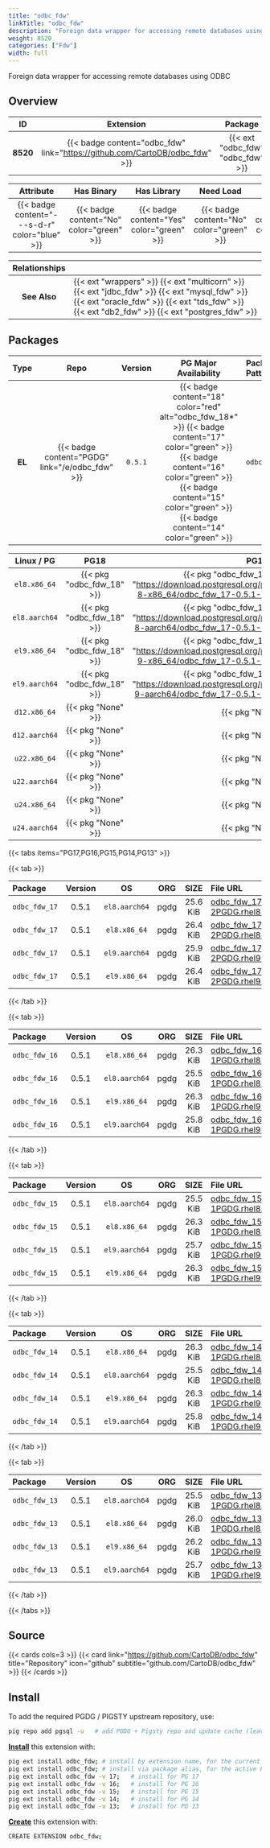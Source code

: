 ```yaml
---
title: "odbc_fdw"
linkTitle: "odbc_fdw"
description: "Foreign data wrapper for accessing remote databases using ODBC"
weight: 8520
categories: ["Fdw"]
width: full
---
```


Foreign data wrapper for accessing remote databases using ODBC

## Overview

|    ID    | Extension |  Package   | Version |        Category        |           License            |       Language       |
|:--------:|:---------:|:----------:|:-------:|:----------------------:|:----------------------------:|:--------------------:|
| **8520** | {{< badge content="odbc_fdw" link="https://github.com/CartoDB/odbc_fdw" >}} | {{< ext "odbc_fdw" "odbc_fdw" >}} | `0.5.1` | {{< category "FDW" >}} | {{< license "PostgreSQL" >}} | {{< language "C" >}} |


|  Attribute | Has Binary | Has Library | Need Load | Has DDL | Relocatable | Trusted |
|:----------:|:----------:|:-----------:|:---------:|:-------:|:-----------:|:-------:|
| {{< badge content="---s-d-r" color="blue" >}} | {{< badge content="No" color="green" >}} | {{< badge content="Yes" color="green" >}} | {{< badge content="No" color="green" >}} | {{< badge content="Yes" color="green" >}} | {{< badge content="yes" color="green" >}} | {{< badge content="no" color="red" >}} |


| **Relationships** |   |
|:-----------------:|:----|
|   **See Also**    | {{< ext "wrappers" >}} {{< ext "multicorn" >}} {{< ext "jdbc_fdw" >}} {{< ext "mysql_fdw" >}} {{< ext "oracle_fdw" >}} {{< ext "tds_fdw" >}} {{< ext "db2_fdw" >}} {{< ext "postgres_fdw" >}} |


## Packages

| Type | Repo | Version | PG Major Availability | Package Pattern | Dependencies |
|:----:|:----:|:-------:|:---------------------:|:----------------|:------------:|
| **EL** | {{< badge content="PGDG" link="/e/odbc_fdw" >}} | `0.5.1` | {{< badge content="18" color="red" alt="odbc_fdw_18*" >}} {{< badge content="17" color="green" >}} {{< badge content="16" color="green" >}} {{< badge content="15" color="green" >}} {{< badge content="14" color="green" >}} | `odbc_fdw_$v*` | `unixODBC` |


| **Linux** / **PG** |                  **PG18**                   |                  **PG17**                   |                  **PG16**                   |                  **PG15**                   |                  **PG14**                   |
|:------------------:|:-------------------------------------------:|:-------------------------------------------:|:-------------------------------------------:|:-------------------------------------------:|:-------------------------------------------:|
|    `el8.x86_64`    |    {{< pkg "odbc_fdw_18" >}}     | {{< pkg "odbc_fdw_17" "0.5.1" "pgdg" "https://download.postgresql.org/pub/repos/yum/17/redhat/rhel-8-x86_64/odbc_fdw_17-0.5.1-2PGDG.rhel8.x86_64.rpm" >}} | {{< pkg "odbc_fdw_16" "0.5.1" "pgdg" "https://download.postgresql.org/pub/repos/yum/16/redhat/rhel-8-x86_64/odbc_fdw_16-0.5.1-1PGDG.rhel8.x86_64.rpm" >}} | {{< pkg "odbc_fdw_15" "0.5.1" "pgdg" "https://download.postgresql.org/pub/repos/yum/15/redhat/rhel-8-x86_64/odbc_fdw_15-0.5.1-1PGDG.rhel8.x86_64.rpm" >}} | {{< pkg "odbc_fdw_14" "0.5.1" "pgdg" "https://download.postgresql.org/pub/repos/yum/14/redhat/rhel-8-x86_64/odbc_fdw_14-0.5.1-1PGDG.rhel8.x86_64.rpm" >}} |
|    `el8.aarch64`    |    {{< pkg "odbc_fdw_18" >}}     | {{< pkg "odbc_fdw_17" "0.5.1" "pgdg" "https://download.postgresql.org/pub/repos/yum/17/redhat/rhel-8-aarch64/odbc_fdw_17-0.5.1-2PGDG.rhel8.aarch64.rpm" >}} | {{< pkg "odbc_fdw_16" "0.5.1" "pgdg" "https://download.postgresql.org/pub/repos/yum/16/redhat/rhel-8-aarch64/odbc_fdw_16-0.5.1-1PGDG.rhel8.aarch64.rpm" >}} | {{< pkg "odbc_fdw_15" "0.5.1" "pgdg" "https://download.postgresql.org/pub/repos/yum/15/redhat/rhel-8-aarch64/odbc_fdw_15-0.5.1-1PGDG.rhel8.aarch64.rpm" >}} | {{< pkg "odbc_fdw_14" "0.5.1" "pgdg" "https://download.postgresql.org/pub/repos/yum/14/redhat/rhel-8-aarch64/odbc_fdw_14-0.5.1-1PGDG.rhel8.aarch64.rpm" >}} |
|    `el9.x86_64`    |    {{< pkg "odbc_fdw_18" >}}     | {{< pkg "odbc_fdw_17" "0.5.1" "pgdg" "https://download.postgresql.org/pub/repos/yum/17/redhat/rhel-9-x86_64/odbc_fdw_17-0.5.1-2PGDG.rhel9.x86_64.rpm" >}} | {{< pkg "odbc_fdw_16" "0.5.1" "pgdg" "https://download.postgresql.org/pub/repos/yum/16/redhat/rhel-9-x86_64/odbc_fdw_16-0.5.1-1PGDG.rhel9.x86_64.rpm" >}} | {{< pkg "odbc_fdw_15" "0.5.1" "pgdg" "https://download.postgresql.org/pub/repos/yum/15/redhat/rhel-9-x86_64/odbc_fdw_15-0.5.1-1PGDG.rhel9.x86_64.rpm" >}} | {{< pkg "odbc_fdw_14" "0.5.1" "pgdg" "https://download.postgresql.org/pub/repos/yum/14/redhat/rhel-9-x86_64/odbc_fdw_14-0.5.1-1PGDG.rhel9.x86_64.rpm" >}} |
|    `el9.aarch64`    |    {{< pkg "odbc_fdw_18" >}}     | {{< pkg "odbc_fdw_17" "0.5.1" "pgdg" "https://download.postgresql.org/pub/repos/yum/17/redhat/rhel-9-aarch64/odbc_fdw_17-0.5.1-2PGDG.rhel9.aarch64.rpm" >}} | {{< pkg "odbc_fdw_16" "0.5.1" "pgdg" "https://download.postgresql.org/pub/repos/yum/16/redhat/rhel-9-aarch64/odbc_fdw_16-0.5.1-1PGDG.rhel9.aarch64.rpm" >}} | {{< pkg "odbc_fdw_15" "0.5.1" "pgdg" "https://download.postgresql.org/pub/repos/yum/15/redhat/rhel-9-aarch64/odbc_fdw_15-0.5.1-1PGDG.rhel9.aarch64.rpm" >}} | {{< pkg "odbc_fdw_14" "0.5.1" "pgdg" "https://download.postgresql.org/pub/repos/yum/14/redhat/rhel-9-aarch64/odbc_fdw_14-0.5.1-1PGDG.rhel9.aarch64.rpm" >}} |
|    `d12.x86_64`    |    {{< pkg "None" >}}     |    {{< pkg "None" >}}     |    {{< pkg "None" >}}     |    {{< pkg "None" >}}     |    {{< pkg "None" >}}     |
|    `d12.aarch64`    |    {{< pkg "None" >}}     |    {{< pkg "None" >}}     |    {{< pkg "None" >}}     |    {{< pkg "None" >}}     |    {{< pkg "None" >}}     |
|    `u22.x86_64`    |    {{< pkg "None" >}}     |    {{< pkg "None" >}}     |    {{< pkg "None" >}}     |    {{< pkg "None" >}}     |    {{< pkg "None" >}}     |
|    `u22.aarch64`    |    {{< pkg "None" >}}     |    {{< pkg "None" >}}     |    {{< pkg "None" >}}     |    {{< pkg "None" >}}     |    {{< pkg "None" >}}     |
|    `u24.x86_64`    |    {{< pkg "None" >}}     |    {{< pkg "None" >}}     |    {{< pkg "None" >}}     |    {{< pkg "None" >}}     |    {{< pkg "None" >}}     |
|    `u24.aarch64`    |    {{< pkg "None" >}}     |    {{< pkg "None" >}}     |    {{< pkg "None" >}}     |    {{< pkg "None" >}}     |    {{< pkg "None" >}}     |


{{< tabs items="PG17,PG16,PG15,PG14,PG13" >}}


{{< tab >}}

| **Package** | **Version** | **OS** | **ORG** | **SIZE** | **File URL** |
|:------------|:-----------:|:------:|:-------:|:--------:|:-------------|
| `odbc_fdw_17` | 0.5.1 | `el8.aarch64` | pgdg | 25.6 KiB | [odbc_fdw_17-0.5.1-2PGDG.rhel8.aarch64.rpm](https://download.postgresql.org/pub/repos/yum/17/redhat/rhel-8-aarch64/odbc_fdw_17-0.5.1-2PGDG.rhel8.aarch64.rpm) |
| `odbc_fdw_17` | 0.5.1 | `el8.x86_64` | pgdg | 26.4 KiB | [odbc_fdw_17-0.5.1-2PGDG.rhel8.x86_64.rpm](https://download.postgresql.org/pub/repos/yum/17/redhat/rhel-8-x86_64/odbc_fdw_17-0.5.1-2PGDG.rhel8.x86_64.rpm) |
| `odbc_fdw_17` | 0.5.1 | `el9.aarch64` | pgdg | 25.9 KiB | [odbc_fdw_17-0.5.1-2PGDG.rhel9.aarch64.rpm](https://download.postgresql.org/pub/repos/yum/17/redhat/rhel-9-aarch64/odbc_fdw_17-0.5.1-2PGDG.rhel9.aarch64.rpm) |
| `odbc_fdw_17` | 0.5.1 | `el9.x86_64` | pgdg | 26.4 KiB | [odbc_fdw_17-0.5.1-2PGDG.rhel9.x86_64.rpm](https://download.postgresql.org/pub/repos/yum/17/redhat/rhel-9-x86_64/odbc_fdw_17-0.5.1-2PGDG.rhel9.x86_64.rpm) |

{{< /tab >}}

{{< tab >}}

| **Package** | **Version** | **OS** | **ORG** | **SIZE** | **File URL** |
|:------------|:-----------:|:------:|:-------:|:--------:|:-------------|
| `odbc_fdw_16` | 0.5.1 | `el8.x86_64` | pgdg | 26.3 KiB | [odbc_fdw_16-0.5.1-1PGDG.rhel8.x86_64.rpm](https://download.postgresql.org/pub/repos/yum/16/redhat/rhel-8-x86_64/odbc_fdw_16-0.5.1-1PGDG.rhel8.x86_64.rpm) |
| `odbc_fdw_16` | 0.5.1 | `el8.aarch64` | pgdg | 25.5 KiB | [odbc_fdw_16-0.5.1-1PGDG.rhel8.aarch64.rpm](https://download.postgresql.org/pub/repos/yum/16/redhat/rhel-8-aarch64/odbc_fdw_16-0.5.1-1PGDG.rhel8.aarch64.rpm) |
| `odbc_fdw_16` | 0.5.1 | `el9.x86_64` | pgdg | 26.3 KiB | [odbc_fdw_16-0.5.1-1PGDG.rhel9.x86_64.rpm](https://download.postgresql.org/pub/repos/yum/16/redhat/rhel-9-x86_64/odbc_fdw_16-0.5.1-1PGDG.rhel9.x86_64.rpm) |
| `odbc_fdw_16` | 0.5.1 | `el9.aarch64` | pgdg | 25.8 KiB | [odbc_fdw_16-0.5.1-1PGDG.rhel9.aarch64.rpm](https://download.postgresql.org/pub/repos/yum/16/redhat/rhel-9-aarch64/odbc_fdw_16-0.5.1-1PGDG.rhel9.aarch64.rpm) |

{{< /tab >}}

{{< tab >}}

| **Package** | **Version** | **OS** | **ORG** | **SIZE** | **File URL** |
|:------------|:-----------:|:------:|:-------:|:--------:|:-------------|
| `odbc_fdw_15` | 0.5.1 | `el8.aarch64` | pgdg | 25.5 KiB | [odbc_fdw_15-0.5.1-1PGDG.rhel8.aarch64.rpm](https://download.postgresql.org/pub/repos/yum/15/redhat/rhel-8-aarch64/odbc_fdw_15-0.5.1-1PGDG.rhel8.aarch64.rpm) |
| `odbc_fdw_15` | 0.5.1 | `el8.x86_64` | pgdg | 26.3 KiB | [odbc_fdw_15-0.5.1-1PGDG.rhel8.x86_64.rpm](https://download.postgresql.org/pub/repos/yum/15/redhat/rhel-8-x86_64/odbc_fdw_15-0.5.1-1PGDG.rhel8.x86_64.rpm) |
| `odbc_fdw_15` | 0.5.1 | `el9.aarch64` | pgdg | 25.7 KiB | [odbc_fdw_15-0.5.1-1PGDG.rhel9.aarch64.rpm](https://download.postgresql.org/pub/repos/yum/15/redhat/rhel-9-aarch64/odbc_fdw_15-0.5.1-1PGDG.rhel9.aarch64.rpm) |
| `odbc_fdw_15` | 0.5.1 | `el9.x86_64` | pgdg | 26.3 KiB | [odbc_fdw_15-0.5.1-1PGDG.rhel9.x86_64.rpm](https://download.postgresql.org/pub/repos/yum/15/redhat/rhel-9-x86_64/odbc_fdw_15-0.5.1-1PGDG.rhel9.x86_64.rpm) |

{{< /tab >}}

{{< tab >}}

| **Package** | **Version** | **OS** | **ORG** | **SIZE** | **File URL** |
|:------------|:-----------:|:------:|:-------:|:--------:|:-------------|
| `odbc_fdw_14` | 0.5.1 | `el8.x86_64` | pgdg | 26.3 KiB | [odbc_fdw_14-0.5.1-1PGDG.rhel8.x86_64.rpm](https://download.postgresql.org/pub/repos/yum/14/redhat/rhel-8-x86_64/odbc_fdw_14-0.5.1-1PGDG.rhel8.x86_64.rpm) |
| `odbc_fdw_14` | 0.5.1 | `el8.aarch64` | pgdg | 25.5 KiB | [odbc_fdw_14-0.5.1-1PGDG.rhel8.aarch64.rpm](https://download.postgresql.org/pub/repos/yum/14/redhat/rhel-8-aarch64/odbc_fdw_14-0.5.1-1PGDG.rhel8.aarch64.rpm) |
| `odbc_fdw_14` | 0.5.1 | `el9.x86_64` | pgdg | 26.3 KiB | [odbc_fdw_14-0.5.1-1PGDG.rhel9.x86_64.rpm](https://download.postgresql.org/pub/repos/yum/14/redhat/rhel-9-x86_64/odbc_fdw_14-0.5.1-1PGDG.rhel9.x86_64.rpm) |
| `odbc_fdw_14` | 0.5.1 | `el9.aarch64` | pgdg | 25.8 KiB | [odbc_fdw_14-0.5.1-1PGDG.rhel9.aarch64.rpm](https://download.postgresql.org/pub/repos/yum/14/redhat/rhel-9-aarch64/odbc_fdw_14-0.5.1-1PGDG.rhel9.aarch64.rpm) |

{{< /tab >}}

{{< tab >}}

| **Package** | **Version** | **OS** | **ORG** | **SIZE** | **File URL** |
|:------------|:-----------:|:------:|:-------:|:--------:|:-------------|
| `odbc_fdw_13` | 0.5.1 | `el8.aarch64` | pgdg | 25.5 KiB | [odbc_fdw_13-0.5.1-1PGDG.rhel8.aarch64.rpm](https://download.postgresql.org/pub/repos/yum/13/redhat/rhel-8-aarch64/odbc_fdw_13-0.5.1-1PGDG.rhel8.aarch64.rpm) |
| `odbc_fdw_13` | 0.5.1 | `el8.x86_64` | pgdg | 26.0 KiB | [odbc_fdw_13-0.5.1-1PGDG.rhel8.x86_64.rpm](https://download.postgresql.org/pub/repos/yum/13/redhat/rhel-8-x86_64/odbc_fdw_13-0.5.1-1PGDG.rhel8.x86_64.rpm) |
| `odbc_fdw_13` | 0.5.1 | `el9.x86_64` | pgdg | 26.2 KiB | [odbc_fdw_13-0.5.1-1PGDG.rhel9.x86_64.rpm](https://download.postgresql.org/pub/repos/yum/13/redhat/rhel-9-x86_64/odbc_fdw_13-0.5.1-1PGDG.rhel9.x86_64.rpm) |
| `odbc_fdw_13` | 0.5.1 | `el9.aarch64` | pgdg | 25.7 KiB | [odbc_fdw_13-0.5.1-1PGDG.rhel9.aarch64.rpm](https://download.postgresql.org/pub/repos/yum/13/redhat/rhel-9-aarch64/odbc_fdw_13-0.5.1-1PGDG.rhel9.aarch64.rpm) |

{{< /tab >}}

{{< /tabs >}}

## Source

{{< cards cols=3 >}}
{{< card link="https://github.com/CartoDB/odbc_fdw" title="Repository" icon="github" subtitle="github.com/CartoDB/odbc_fdw" >}}
{{< /cards >}}


## Install

To add the required PGDG / PIGSTY upstream repository, use:

```bash
pig repo add pgsql -u   # add PGDG + Pigsty repo and update cache (leave existing repos)
```

[**Install**](https://ext.pgsty.com/usage/install) this extension with:

```bash
pig ext install odbc_fdw; # install by extension name, for the current active PG version
pig ext install odbc_fdw; # install via package alias, for the active PG version
pig ext install odbc_fdw -v 17;   # install for PG 17
pig ext install odbc_fdw -v 16;   # install for PG 16
pig ext install odbc_fdw -v 15;   # install for PG 15
pig ext install odbc_fdw -v 14;   # install for PG 14
pig ext install odbc_fdw -v 13;   # install for PG 13

```

[**Create**](https://ext.pgsty.com/usage/create) this extension with:

```bash
CREATE EXTENSION odbc_fdw;
```


